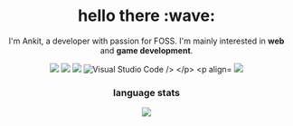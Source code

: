 <h1 align="center">hello there :wave:</h1>

<p align="center">I'm Ankit, a developer with passion for FOSS. I'm mainly interested in <strong>web </strong> and <strong>game development</strong>.</p>

<p align="center">
  <img src="https://img.shields.io/badge/Arch%20Linux-1793D1?style=for-the-badge&logo=arch-linux&logoColor=white&color=black"/>
  <img src="https://img.shields.io/badge/Godot-478CBF?style=for-the-badge&logo=godot-engine&logoColor=white&color=black"/>
  <img src="https://img.shields.io/badge/Google%20Chrome-4285F4?style=for-the-badge&logo=google-chrome&logoColor=white&color=black"/>
  <img src="https://img.shields.io/badge/Visual%20Studio%20Code-0078d7.svg?style=for-the-badge&logo=visual-studio-code&logoColor=white&color=black" alt="Visual Studio Code />
</p>
    
<p align="center">
  <a href="https://skillicons.dev">
    <img src="https://skillicons.dev/icons?i=c,cpp,html,css,js,lua,dart,discord,docker,flutter,git,go,kotlin,linux,mongodb,nextjs,nodejs,postgres,py,qt,react,redux,stackoverflow,styledcomponents,svelte,ts,vercel,vite,vscode,vue&perline=10" />
  </a>
</p>

<h3 align="center">language stats</h2>
<p align="center">
    <img src="https://github-readme-stats.vercel.app/api/top-langs/?username=Ankit6299&theme=dark&hide_border=false&include_all_commits=false&count_private=false&layout=compact" />
 </p>


